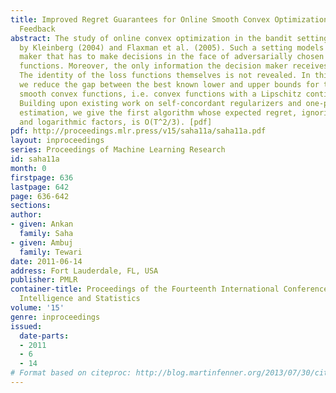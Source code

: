 ```yaml
---
title: Improved Regret Guarantees for Online Smooth Convex Optimization with Bandit
  Feedback
abstract: The study of online convex optimization in the bandit setting was initiated
  by Kleinberg (2004) and Flaxman et al. (2005). Such a setting models a decision
  maker that has to make decisions in the face of adversarially chosen convex loss
  functions. Moreover, the only information the decision maker receives are the losses.
  The identity of the loss functions themselves is not revealed. In this setting,
  we reduce the gap between the best known lower and upper bounds for the class of
  smooth convex functions, i.e. convex functions with a Lipschitz continuous gradient.
  Building upon existing work on self-concordant regularizers and one-point gradient
  estimation, we give the first algorithm whose expected regret, ignoring constant
  and logarithmic factors, is O(T^2/3). [pdf]
pdf: http://proceedings.mlr.press/v15/saha11a/saha11a.pdf
layout: inproceedings
series: Proceedings of Machine Learning Research
id: saha11a
month: 0
firstpage: 636
lastpage: 642
page: 636-642
sections: 
author:
- given: Ankan
  family: Saha
- given: Ambuj
  family: Tewari
date: 2011-06-14
address: Fort Lauderdale, FL, USA
publisher: PMLR
container-title: Proceedings of the Fourteenth International Conference on Artificial
  Intelligence and Statistics
volume: '15'
genre: inproceedings
issued:
  date-parts:
  - 2011
  - 6
  - 14
# Format based on citeproc: http://blog.martinfenner.org/2013/07/30/citeproc-yaml-for-bibliographies/
---
```

